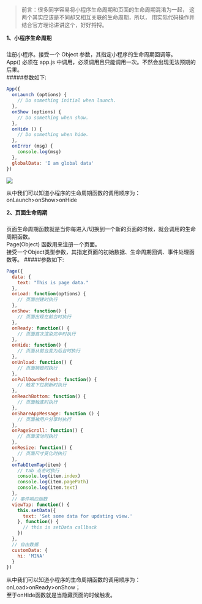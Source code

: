 > 前言：很多同学容易将小程序生命周期和页面的生命周期混淆为一起，
> 这两个其实应该是不同却又相互关联的生命周期，所以，
> 用实际代码操作并结合官方理论讲讲这个，好好捋捋。

 **1、小程序生命周期** 
 #####
 注册小程序。接受一个 Object 参数，其指定小程序的生命周期回调等。<br>
 App() 必须在 app.js 中调用，必须调用且只能调用一次。不然会出现无法预期的后果。<br>
#####参数如下:
```javascript
App({
  onLaunch (options) {
    // Do something initial when launch.
  },
  onShow (options) {
    // Do something when show.
  },
  onHide () {
    // Do something when hide.
  },
  onError (msg) {
    console.log(msg)
  },
  globalData: 'I am global data'
})
 ```
 
<img src="https://upload-images.jianshu.io/upload_images/2891127-e2cb2eb71aa25ebd.png?imageMogr2/auto-orient/strip|imageView2/2">

从中我们可以知道小程序的生命周期函数的调用顺序为：onLaunch>onShow>onHide
<br>
 
 **2、页面生命周期** 
 #####
 页面生命周期函数就是当你每进入/切换到一个新的页面的时候，就会调用的生命周期函数。<br>
 Page(Object) 函数用来注册一个页面。<br>
 接受一个Object类型参数，其指定页面的初始数据、生命周期回调、事件处理函数等。
#####参数如下:
```javascript
Page({
  data: {
    text: "This is page data."
  },
  onLoad: function(options) {
    // 页面创建时执行
  },
  onShow: function() {
    // 页面出现在前台时执行
  },
  onReady: function() {
    // 页面首次渲染完毕时执行
  },
  onHide: function() {
    // 页面从前台变为后台时执行
  },
  onUnload: function() {
    // 页面销毁时执行
  },
  onPullDownRefresh: function() {
    // 触发下拉刷新时执行
  },
  onReachBottom: function() {
    // 页面触底时执行
  },
  onShareAppMessage: function () {
    // 页面被用户分享时执行
  },
  onPageScroll: function() {
    // 页面滚动时执行
  },
  onResize: function() {
    // 页面尺寸变化时执行
  },
  onTabItemTap(item) {
    // tab 点击时执行
    console.log(item.index)
    console.log(item.pagePath)
    console.log(item.text)
  },
  // 事件响应函数
  viewTap: function() {
    this.setData({
      text: 'Set some data for updating view.'
    }, function() {
      // this is setData callback
    })
  },
  // 自由数据
  customData: {
    hi: 'MINA'
  }
})
 ```
 
 从中我们可以知道小程序的生命周期函数的调用顺序为：<br>
    onLoad>onReady>onShow；<br>
    至于onHide函数就是当隐藏页面的时候触发。
